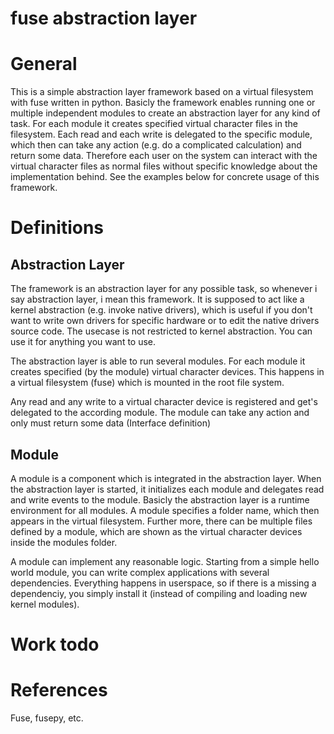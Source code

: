 # fuse abstraction layer

# General

This is a simple abstraction layer framework based on a virtual filesystem with fuse written in python. Basicly the framework enables running one or multiple independent modules to create an abstraction layer for any kind of task. For each module it creates specified virtual character files in the filesystem. Each read and each write is delegated to the specific module, which then can take any action (e.g. do a complicated calculation) and return some data. Therefore each user on the system can interact with the virtual character files as normal files without specific knowledge about the implementation behind. See the examples below for concrete usage of this framework.

# Definitions

## Abstraction Layer

The framework is an abstraction layer for any possible task, so whenever i say abstraction layer, i mean this framework. It is supposed to act like a kernel abstraction (e.g. invoke native drivers), which is useful if you don't want to write own drivers for specific hardware or to edit the native drivers source code. The usecase is not restricted  to kernel abstraction. You can use it for anything you want to use.

The abstraction layer is able to run several modules. For each module it creates specified (by the module) virtual character devices. This happens in a virtual filesystem (fuse) which is mounted in the root file system.  

Any read and any write to a virtual character device is registered and get's delegated to the according module. The module can take any action and only must return some data (Interface definition)

## Module

A module is a component which is integrated in the abstraction layer. When the abstraction layer is started, it initializes each module and delegates read and write events to the module. Basicly the abstraction layer is a runtime environment for all modules. A module specifies a folder name, which then appears in the virtual filesystem. Further more, there can be multiple files defined by a module, which are shown as the virtual character devices inside the modules folder. 

A module can implement any reasonable logic. Starting from a simple hello world module, you can write complex applications with several dependencies. Everything happens in userspace, so if there is a missing a dependenciy, you simply install it (instead of compiling and loading new kernel modules).

# Work todo

# References
Fuse, fusepy, etc.


